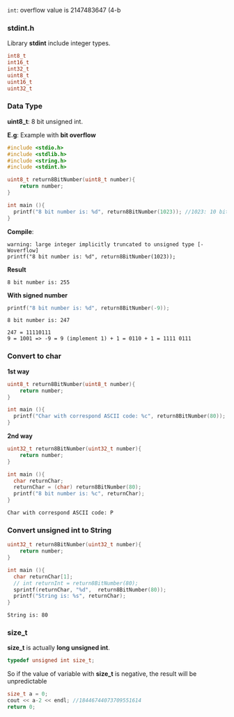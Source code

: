 ``int``: overflow value is 2147483647 (4-b

### stdint.h

Library **stdint** include integer types.

```c
int8_t
int16_t
int32_t
uint8_t
uint16_t
uint32_t
```

### Data Type 

**uint8_t**: 8 bit unsigned int.

**E.g**: Example with **bit overflow**

```c
#include <stdio.h>
#include <stdlib.h>
#include <string.h>     
#include <stdint.h>

uint8_t return8BitNumber(uint8_t number){
    return number;
}

int main (){
  printf("8 bit number is: %d", return8BitNumber(1023)); //1023: 10 bit
}
```

**Compile**:  

```
warning: large integer implicitly truncated to unsigned type [-Woverflow]
printf("8 bit number is: %d", return8BitNumber(1023));
```

**Result**

```
8 bit number is: 255
```

**With signed number**

```c
printf("8 bit number is: %d", return8BitNumber(-9));
```

```
8 bit number is: 247
```

```
247 = 11110111 
9 = 1001 => -9 = 9 (implement 1) + 1 = 0110 + 1 = 1111 0111
```

### Convert to char

**1st way**

```c
uint8_t return8BitNumber(uint8_t number){
    return number;
}

int main (){
  printf("Char with correspond ASCII code: %c", return8BitNumber(80));
}
```

**2nd way**

```c
uint32_t return8BitNumber(uint32_t number){
    return number;
}

int main (){
  char returnChar;
  returnChar = (char) return8BitNumber(80);
  printf("8 bit number is: %c", returnChar);
}
```

```
Char with correspond ASCII code: P
```

### Convert unsigned int to String

```c
uint32_t return8BitNumber(uint32_t number){
    return number;
}

int main (){
  char returnChar[1];
  // int returnInt = return8BitNumber(80);
  sprintf(returnChar, "%d",  return8BitNumber(80));
  printf("String is: %s", returnChar);
}
```

```
String is: 80    
```

### size_t

**size_t** is actually **long unsigned int**.

```c
typedef unsigned int size_t;
```

So if the value of variable with **size_t** is negative, the result will be unpredictable

```c
size_t a = 0;
cout << a-2 << endl; //18446744073709551614
return 0;
```
